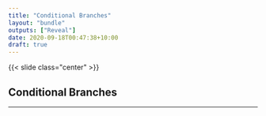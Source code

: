 ```yaml
---
title: "Conditional Branches"
layout: "bundle"
outputs: ["Reveal"]
date: 2020-09-18T00:47:38+10:00
draft: true
---
```


{{< slide class="center" >}}

## Conditional Branches

---

